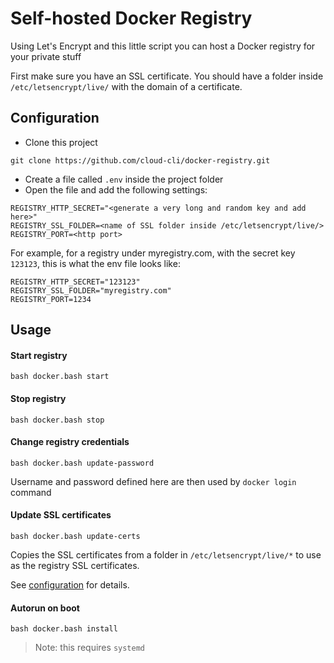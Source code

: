 # Self-hosted Docker Registry

Using Let's Encrypt and this little script you can host a Docker registry for your private stuff

First make sure you have an SSL certificate. You should have a folder inside `/etc/letsencrypt/live/` with the domain of a certificate.

## Configuration

- Clone this project

```
git clone https://github.com/cloud-cli/docker-registry.git
```

- Create a file called `.env` inside the project folder
- Open the file and add the following settings:

```
REGISTRY_HTTP_SECRET="<generate a very long and random key and add here>"
REGISTRY_SSL_FOLDER=<name of SSL folder inside /etc/letsencrypt/live/>
REGISTRY_PORT=<http port>
```

For example, for a registry under myregistry.com, with the secret key `123123`, this is what the env file looks like:

```
REGISTRY_HTTP_SECRET="123123"
REGISTRY_SSL_FOLDER="myregistry.com"
REGISTRY_PORT=1234
```

## Usage

#### Start registry

`bash docker.bash start`

#### Stop registry

`bash docker.bash stop`

#### Change registry credentials

`bash docker.bash update-password`

Username and password defined here are then used by `docker login` command

#### Update SSL certificates

`bash docker.bash update-certs`

Copies the SSL certificates from a folder in `/etc/letsencrypt/live/*` to use as the registry SSL certificates.

See [configuration](https://github.com/cloud-cli/docker-registry#configuration) for details.

#### Autorun on boot

`bash docker.bash install`

> Note: this requires `systemd`
